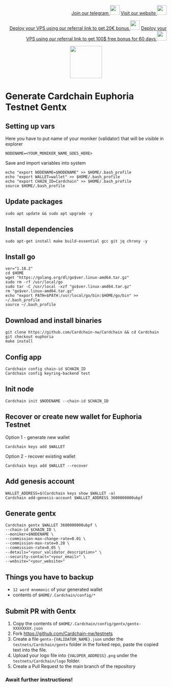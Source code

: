 <p style="font-size:14px" align="right">
<a href="https://t.me/kjnotes" target="_blank">Join our telegram <img src="https://user-images.githubusercontent.com/50621007/168689534-796f181e-3e4c-43a5-8183-9888fc92cfa7.png" width="30"/></a>
<a href="https://kjnodes.com/" target="_blank">Visit our website <img src="https://user-images.githubusercontent.com/50621007/168689709-7e537ca6-b6b8-4adc-9bd0-186ea4ea4aed.png" width="30"/></a>
</p>

<p style="font-size:14px" align="right">
<a href="https://hetzner.cloud/?ref=y8pQKS2nNy7i" target="_blank">Deploy your VPS using our referral link to get 20€ bonus <img src="https://user-images.githubusercontent.com/50621007/174612278-11716b2a-d662-487e-8085-3686278dd869.png" width="30"/></a>
<a href="https://m.do.co/c/17b61545ca3a" target="_blank">Deploy your VPS using our referral link to get 100$ free bonus for 60 days <img src="https://user-images.githubusercontent.com/50621007/183284313-adf81164-6db4-4284-9ea0-bcb841936350.png" width="30"/></a>
</p>

<p align="center">
  <img height="100" height="auto" src="https://user-images.githubusercontent.com/50621007/178371956-ec2a172b-0fe8-4e13-b3a9-0d6cdc6fcd48.png">
</p>

# Generate Cardchain Euphoria Testnet Gentx

## Setting up vars
Here you have to put name of your moniker (validator) that will be visible in explorer
```
NODENAME=<YOUR_MONIKER_NAME_GOES_HERE>
```

Save and import variables into system
```
echo "export NODENAME=$NODENAME" >> $HOME/.bash_profile
echo "export WALLET=wallet" >> $HOME/.bash_profile
echo "export CHAIN_ID=Cardchain" >> $HOME/.bash_profile
source $HOME/.bash_profile
```

## Update packages
```
sudo apt update && sudo apt upgrade -y
```

## Install dependencies
```
sudo apt-get install make build-essential gcc git jq chrony -y
```

## Install go
```
ver="1.18.2"
cd $HOME
wget "https://golang.org/dl/go$ver.linux-amd64.tar.gz"
sudo rm -rf /usr/local/go
sudo tar -C /usr/local -xzf "go$ver.linux-amd64.tar.gz"
rm "go$ver.linux-amd64.tar.gz"
echo "export PATH=$PATH:/usr/local/go/bin:$HOME/go/bin" >> ~/.bash_profile
source ~/.bash_profile
```

## Download and install binaries
```
git clone https://github.com/Cardchain-nw/Cardchain && cd Cardchain
git checkout euphoria
make install
```

## Config app
```
Cardchain config chain-id $CHAIN_ID
Cardchain config keyring-backend test
```

## Init node
```
Cardchain init $NODENAME --chain-id $CHAIN_ID
```

## Recover or create new wallet for Euphoria Testnet
Option 1 - generate new wallet
```
Cardchain keys add $WALLET
```

Option 2 - recover existing wallet
```
Cardchain keys add $WALLET --recover
```

## Add genesis account
```
WALLET_ADDRESS=$(Cardchain keys show $WALLET -a)
Cardchain add-genesis-account $WALLET_ADDRESS 3600000000ubpf
```

## Generate gentx
```
Cardchain gentx $WALLET 3600000000ubpf \
--chain-id $CHAIN_ID \
--moniker=$NODENAME \
--commission-max-change-rate=0.01 \
--commission-max-rate=0.20 \
--commission-rate=0.05 \
--details="<your_validator_description>" \
--security-contact="<your_email>" \
--website="<your_website>"
```

## Things you have to backup
- `12 word mnemonic` of your generated wallet
- contents of `$HOME/.Cardchain/config/*`

## Submit PR with Gentx
1. Copy the contents of `$HOME/.Cardchain/config/gentx/gentx-XXXXXXXX.json`
2. Fork https://github.com/Cardchain-nw/testnets
3. Create a file `gentx-{VALIDATOR_NAME}.json` under the `testnets/Cardchain/gentx` folder in the forked repo, paste the copied text into the file.
4. Upload your logo file into `{VALOPER_ADDRESS}.png` under the `testnets/Cardchain/logo` folder.
5. Create a Pull Request to the main branch of the repository

### Await further instructions!
